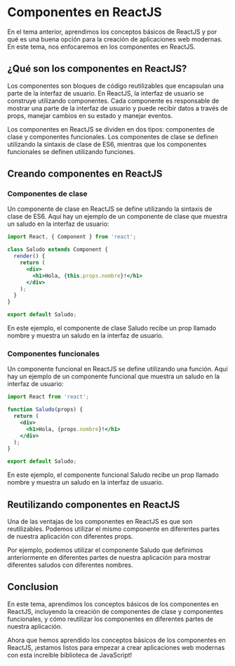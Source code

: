 # Componentes en ReactJS

En el tema anterior, aprendimos los conceptos básicos de ReactJS y por qué es una buena opción para la creación de aplicaciones web modernas. En este tema, nos enfocaremos en los componentes en ReactJS.

## ¿Qué son los componentes en ReactJS?

Los componentes son bloques de código reutilizables que encapsulan una parte de la interfaz de usuario. En ReactJS, la interfaz de usuario se construye utilizando componentes. Cada componente es responsable de mostrar una parte de la interfaz de usuario y puede recibir datos a través de props, manejar cambios en su estado y manejar eventos.

Los componentes en ReactJS se dividen en dos tipos: componentes de clase y componentes funcionales. Los componentes de clase se definen utilizando la sintaxis de clase de ES6, mientras que los componentes funcionales se definen utilizando funciones.

## Creando componentes en ReactJS

### Componentes de clase
Un componente de clase en ReactJS se define utilizando la sintaxis de clase de ES6. Aquí hay un ejemplo de un componente de clase que muestra un saludo en la interfaz de usuario:

```jsx
import React, { Component } from 'react';

class Saludo extends Component {
  render() {
    return (
      <div>
        <h1>Hola, {this.props.nombre}!</h1>
      </div>
    );
  }
}

export default Saludo;
```

En este ejemplo, el componente de clase Saludo recibe un prop llamado nombre y muestra un saludo en la interfaz de usuario.

### Componentes funcionales

Un componente funcional en ReactJS se define utilizando una función. Aquí hay un ejemplo de un componente funcional que muestra un saludo en la interfaz de usuario:

```jsx
import React from 'react';

function Saludo(props) {
  return (
    <div>
      <h1>Hola, {props.nombre}!</h1>
    </div>
  );
}

export default Saludo;
```

En este ejemplo, el componente funcional Saludo recibe un prop llamado nombre y muestra un saludo en la interfaz de usuario.

## Reutilizando componentes en ReactJS

Una de las ventajas de los componentes en ReactJS es que son reutilizables. Podemos utilizar el mismo componente en diferentes partes de nuestra aplicación con diferentes props.

Por ejemplo, podemos utilizar el componente Saludo que definimos anteriormente en diferentes partes de nuestra aplicación para mostrar diferentes saludos con diferentes nombres.

## Conclusion

En este tema, aprendimos los conceptos básicos de los componentes en ReactJS, incluyendo la creación de componentes de clase y componentes funcionales, y cómo reutilizar los componentes en diferentes partes de nuestra aplicación.

Ahora que hemos aprendido los conceptos básicos de los componentes en ReactJS, ¡estamos listos para empezar a crear aplicaciones web modernas con esta increíble biblioteca de JavaScript!